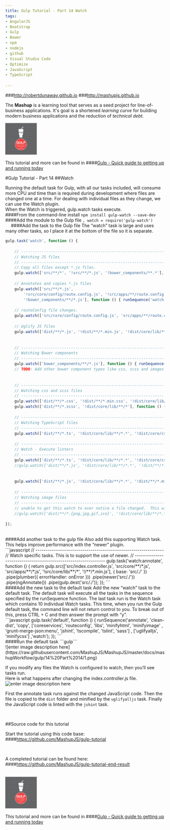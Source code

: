 ```yaml
---
title: Gulp Tutorial - Part 14 Watch
tags: 
- AngularJS
- Bootstrap
- Gulp
- Bower
- npm
- nodejs
- github
- Visual Studio Code
- Optimize
- JavaScript
- TypeScript

---
```


###http://robertdunaway.github.io
###http://mashupjs.github.io


The **Mashup** is a learning tool that serves as a seed project for line-of-business applications.  It's goal is a shortened *learning curve* for building modern business applications and the reduction of *technical debt*.
<br>

 <img src="https://raw.githubusercontent.com/MashupJS/MashupJS/master/docs/mashupWorkflow/gulp/bookcoverimage.PNG" alt="Smiley face" height="100" width="100"> 

This tutorial and more can be found in
####[Gulp - Quick guide to getting up and running today](http://www.amazon.com/Gulp-Quick-guide-getting-running-ebook/dp/B010NXMFF6/)

#Gulp Tutorial - Part 14
##Watch

Running the default task for Gulp, with all our tasks included, will consume more CPU and time than is required during development where files are changed one at a time.  For dealing with individual files as they change, we can use the Watch plugin.
<br>
When the Watch is triggered, gulp.watch tasks execute. 
<br>
####From the command-line install
```npm install gulp-watch --save-dev```
<br>
####Add the module to the Gulp file
```, watch = require('gulp-watch')```
<br>
 
####Add the task to the Gulp file
The “watch” task is large and uses many other tasks, so I place it at the bottom of the file so it is separate.
<br>
```javascript
gulp.task('watch', function () {

    // ---------------------------------------------------------------
    // Watching JS files
    // ---------------------------------------------------------------
    // Copy all files except *.js files.
    gulp.watch(['src/**/*', '!src/**/*.js', '!bower_components/**.*'], function () { runSequence('copy'); });

    // Annotates and copies *.js files
    gulp.watch(['src/**/*.js',
        '!src/core/config/route.config.js', '!src/apps/**/route.config.js',
        '!bower_components/**/*.js'], function () { runSequence('watch:annotate', 'copy'); });

    // routeConfig file changes.
    gulp.watch(['src/core/config/route.config.js', 'src/apps/**/route.config.js'], function () { runSequence('routeconfig'); });

    // Uglify JS files
    gulp.watch(['dist/**/*.js', '!dist/**/*.min.js', '!dist/core/lib/**/*', '!dist/core/common/**/*'], function () { runSequence('uglifyalljs'); });


    // ---------------------------------------------------------------
    // Watching Bower components
    // ---------------------------------------------------------------        
    gulp.watch(['bower_components/**/*.js'], function () { runSequence('libs'); });
    // TODO: Add other bower component types like css, scss and images


    // ---------------------------------------------------------------
    // Watching css and scss files
    // ---------------------------------------------------------------
    gulp.watch(['dist/**/*.css', '!dist/**/*.min.css', '!dist/core/lib/**/*'], function () { runSequence('minifycss'); });
    gulp.watch(['dist/**/*.scss', '!dist/core/lib/**/*'], function () { runSequence('sass'); });

    // ---------------------------------------------------------------
    // Watching TypeScript files
    // ---------------------------------------------------------------
    gulp.watch(['dist/**/*.ts', '!dist/core/lib/**/*.*', '!dist/core/css/**/*.*'], function () { runSequence('tscompile'); });

    // ---------------------------------------------------------------
    // Watch - Execute linters
    // ---------------------------------------------------------------
    gulp.watch(['dist/**/*.ts', '!dist/core/lib/**/*.*', '!dist/core/css/**/*.*'], function () { runSequence('tslint'); });
    //gulp.watch(['dist/**/*.js', '!dist/core/lib/**/*.*', '!dist/**/*.min.js', '!dist/core/css/**/*.*'], function() { runSequence('jshint'); });


    gulp.watch(['dist/**/*.js', '!dist/core/lib/**/*.*', '!dist/**/*.min.js', '!dist/core/css/**/*.*'], ['jshint']);

    // ---------------------------------------------------------------
    // Watching image files
    // ---------------------------------------------------------------
    // unable to get this watch to ever notice a file changed.  This will be handled on the initial build.
    //gulp.watch(['dist/**/*.{png,jpg,gif,ico}', '!dist/core/lib/**/*.*', '!dist/core/css/**/*.*'], function() { runSequence('minifyimage'); });

});
```
<br>
####Add another task to the gulp file
Also add this supporting Watch task.  This helps improve performance with the “newer” plugin.
<br>
```javascript
// ---------------------------------------------------------------
// Watch specific tasks.  This is to support the use of newer.
// ---------------------------------------------------------------
gulp.task('watch:annotate', function () {
    return gulp.src(['src/index.controller.js', 'src/core/**/*.js', 'src/apps/**/*.js', '!src/core/lib/**/*', '!/**/*.min.js'], { base: 'src/./' })
      .pipe(plumber({
          errorHandler: onError
      }))
      .pipe(newer('src/./'))
      .pipe(ngAnnotate())
      .pipe(gulp.dest('src/./'));
});
```
<br>
####Add the new task to the default task
Add the new “watch” task to the default task.  The default task will execute all the tasks in the sequence specified by the runSequence function.  The last task run is the Watch task which contains 10 individual Watch tasks.  This time, when you run the Gulp default task, the command line will not return control to you.  To break out of this, press CTRL + C and then answer the prompt with “y”.
<br>
```javascript
gulp.task('default', function () {
    runSequence('annotate', 'clean-dist', 'copy',
                ['coreservices', 'routeconfig', 'libs', 'minifyhtml', 'minifyimage'
                    , 'grunt-merge-json:menu', 'jshint', 'tscompile', 'tslint', 'sass']
                , ['uglifyalljs', 'minifycss']
                ,'watch');
});
```
<br>
####Run the default task
```gulp```

<br>
![enter image description here](https://raw.githubusercontent.com/MashupJS/MashupJS/master/docs/mashupWorkflow/gulp/14%20Part%2014/1.png)
<br>

If you modify any files the Watch is configured to watch, then you’ll see tasks run.
<br>
Here is what happens after changing the index.controller.js file.
<br>
![enter image description here](https://raw.githubusercontent.com/MashupJS/MashupJS/master/docs/mashupWorkflow/gulp/14%20Part%2014/2.png)
<br>

First the annotate task runs against the changed JavaScript code.  Then the file is copied to the `dist` folder and minified by the `uglifyalljs` task.  Finally the JavaScript code is linted with the `jshint` task.

<br>

##Source code for this tutorial


Start the tutorial using this code base:  
####https://github.com/MashupJS/gulp-tutorial

<br>

A completed tutorial can be found here:  
####https://github.com/MashupJS/gulp-tutorial-end-result

<br>

 <img src="https://raw.githubusercontent.com/MashupJS/MashupJS/master/docs/mashupWorkflow/gulp/bookcoverimage.PNG" alt="Smiley face" height="100" width="100"> 

This tutorial and more can be found in
####[Gulp - Quick guide to getting up and running today](http://www.amazon.com/Gulp-Quick-guide-getting-running-ebook/dp/B010NXMFF6/)